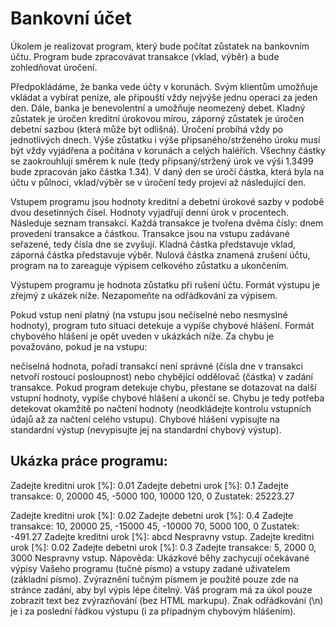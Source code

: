 # Bankovní účet

Úkolem je realizovat program, který bude počítat zůstatek na bankovním účtu. Program bude zpracovávat transakce (vklad, výběr) a bude zohledňovat úročení.

Předpokládáme, že banka vede účty v korunách. Svým klientům umožňuje vkládat a vybírat peníze, ale připouští vždy nejvýše jednu operaci za jeden den. Dále, banka je benevolentní a umožňuje neomezený debet. Kladný zůstatek je úročen kreditní úrokovou mírou, záporný zůstatek je úročen debetní sazbou (která může být odlišná). Úročení probíhá vždy po jednotlivých dnech. Výše zůstatku i výše připsaného/strženého úroku musí být vždy vyjádřena a počítána v korunách a celých haléřích. Všechny částky se zaokrouhlují směrem k nule (tedy připsaný/stržený úrok ve výši 1.3499 bude zpracován jako částka 1.34). V daný den se úročí částka, která byla na účtu v půlnoci, vklad/výběr se v úročení tedy projeví až následující den.

Vstupem programu jsou hodnoty kreditní a debetní úrokové sazby v podobě dvou desetinných čísel. Hodnoty vyjadřují denní úrok v procentech. Následuje seznam transakcí. Každá transakce je tvořena dvěma čísly: dnem provedení transakce a částkou. Transakce jsou na vstupu zadávané seřazené, tedy čísla dne se zvyšují. Kladná částka představuje vklad, záporná částka představuje výběr. Nulová částka znamená zrušení účtu, program na to zareaguje výpisem celkového zůstatku a ukončením.

Výstupem programu je hodnota zůstatku při rušení účtu. Formát výstupu je zřejmý z ukázek níže. Nezapomeňte na odřádkování za výpisem.

Pokud vstup není platný (na vstupu jsou nečíselné nebo nesmyslné hodnoty), program tuto situaci detekuje a vypíše chybové hlášení. Formát chybového hlášení je opět uveden v ukázkách níže. Za chybu je považováno, pokud je na vstupu:

nečíselná hodnota,
pořadí transakcí není správné (čísla dne v transakci netvoří rostoucí posloupnost) nebo
chybějící oddělovač (částka) v zadání transakce.
Pokud program detekuje chybu, přestane se dotazovat na další vstupní hodnoty, vypíše chybové hlášení a ukončí se. Chybu je tedy potřeba detekovat okamžitě po načtení hodnoty (neodkládejte kontrolu vstupních údajů až za načtení celého vstupu). Chybové hlášení vypisujte na standardní výstup (nevypisujte jej na standardní chybový výstup).

## Ukázka práce programu:
Zadejte kreditni urok [%]:
0.01
Zadejte debetni urok [%]:
0.1
Zadejte transakce:
0, 20000
45, -5000
100, 10000
120, 0
Zustatek: 25223.27


Zadejte kreditni urok [%]:
0.02
Zadejte debetni urok [%]:
0.4
Zadejte transakce:
10, 20000
25, -15000
45, -10000
70, 5000
100, 0
Zustatek: -491.27
Zadejte kreditni urok [%]:
abcd
Nespravny vstup.
Zadejte kreditni urok [%]:
0.02
Zadejte debetni urok [%]:
0.3
Zadejte transakce:
5, 2000
0, 3000
Nespravny vstup.
Nápověda:
Ukázkové běhy zachycují očekávané výpisy Vašeho programu (tučné písmo) a vstupy zadané uživatelem (základní písmo). Zvýraznění tučným písmem je použité pouze zde na stránce zadání, aby byl výpis lépe čitelný. Váš program má za úkol pouze zobrazit text bez zvýrazňování (bez HTML markupu).
Znak odřádkování (\n) je i za poslední řádkou výstupu (i za případným chybovým hlášením).
